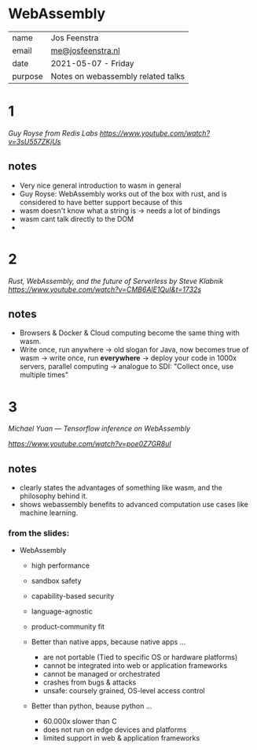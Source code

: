 # WebAssembly
|||
|---|---|
| name | Jos Feenstra |
| email | me@josfeenstra.nl |
| date | 2021-05-07 - Friday |
| purpose | Notes on webassembly related talks 

# 1

_Guy Royse from Redis Labs_
_https://www.youtube.com/watch?v=3sU557ZKjUs_


## notes 
- Very nice general introduction to wasm in general
- Guy Royse: WebAssembly works out of the box with rust, and is considered to have better support because of this 
- wasm doesn't know what a string is -> needs a lot of bindings 
- wasm cant talk directly to the DOM
- 


# 2 

_Rust, WebAssembly, and the future of Serverless by Steve Klabnik_
_https://www.youtube.com/watch?v=CMB6AlE1QuI&t=1732s_

## notes 
- Browsers & Docker & Cloud computing become the same thing with wasm. 
- Write once, run anywhere
  -> old slogan for Java, now becomes true of wasm
  -> write once, run **everywhere** -> deploy your code in 1000x servers, parallel computing
  -> analogue to SDI: "Collect once, use multiple times"


# 3 

_Michael Yuan — Tensorflow inference on WebAssembly_

_https://www.youtube.com/watch?v=poe0Z7GR8uI_


## notes
- clearly states the advantages of something like wasm, and the philosophy behind it.
- shows webassembly benefits to advanced computation use cases like machine learning. 


### from the slides: 

- WebAssembly
  - high performance
  - sandbox safety
  - capability-based security 
  - language-agnostic
  - product-community fit
  
  - Better than native apps, because native apps ...
    - are not portable (Tied to specific OS or hardware platforms)
    - cannot be integrated into web or application frameworks 
    - cannot be managed or orchestrated
    - crashes from bugs & attacks 
    - unsafe: coursely grained, OS-level access control

  - Better than python, beause python ...
    - 60.000x slower than C 
    - does not run on edge devices and platforms
    - limited support in web & application frameworks




